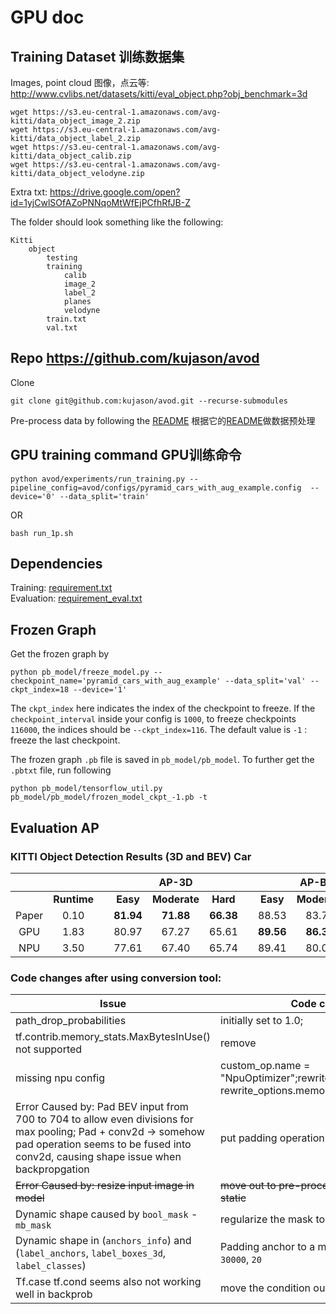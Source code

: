 # GPU doc

## Training Dataset 训练数据集
Images, point cloud 图像，点云等: http://www.cvlibs.net/datasets/kitti/eval_object.php?obj_benchmark=3d
```
wget https://s3.eu-central-1.amazonaws.com/avg-kitti/data_object_image_2.zip
wget https://s3.eu-central-1.amazonaws.com/avg-kitti/data_object_label_2.zip
wget https://s3.eu-central-1.amazonaws.com/avg-kitti/data_object_calib.zip
wget https://s3.eu-central-1.amazonaws.com/avg-kitti/data_object_velodyne.zip
```
Extra txt: https://drive.google.com/open?id=1yjCwlSOfAZoPNNqoMtWfEjPCfhRfJB-Z

The folder should look something like the following:
```
Kitti
    object
        testing
        training
            calib
            image_2
            label_2
            planes
            velodyne
        train.txt
        val.txt
```

## Repo https://github.com/kujason/avod
Clone
```
git clone git@github.com:kujason/avod.git --recurse-submodules
```
Pre-process data by following the [README](README.md)  根据它的[README](README.md)做数据预处理

## GPU training command GPU训练命令

```
python avod/experiments/run_training.py --pipeline_config=avod/configs/pyramid_cars_with_aug_example.config  --device='0' --data_split='train'
```
OR
```
bash run_1p.sh
```
## Dependencies

Training: [requirement.txt](requirement.txt) <br>
Evaluation: [requirement_eval.txt](requirement_eval.txt)

## Frozen Graph

Get the frozen graph by

```
python pb_model/freeze_model.py --checkpoint_name='pyramid_cars_with_aug_example' --data_split='val' --ckpt_index=18 --device='1'
```
The `ckpt_index` here indicates the index of the checkpoint to freeze. If the `checkpoint_interval` inside your config is `1000`, to freeze checkpoints `116000`, the indices should be `--ckpt_index=116`. The default value is `-1` : freeze the last checkpoint. 

The frozen graph `.pb` file is saved in `pb_model/pb_model`. To further get the `.pbtxt` file, run following
```
python pb_model/tensorflow_util.py pb_model/pb_model/frozen_model_ckpt_-1.pb -t
```

## Evaluation AP
### KITTI Object Detection Results (3D and BEV) Car
|              |             |   |           |        AP-3D |           |   |           |       AP-BEV |           |
|:------------:|:-----------:|---|:---------:|:------------:|:---------:|---|:---------:|:------------:|:---------:|
|            | **Runtime** |   |  **Easy** | **Moderate** |  **Hard** |   |  **Easy** | **Moderate** |  **Hard** |
|     Paper |      0.10   |   | **81.94** |    **71.88** | **66.38** |   |   88.53   |      83.79   | 77.90 |
|      GPU |1.83||80.97|67.27|65.61|   |**89.56**|**86.33**|**79.60**|
|      NPU |3.50||77.61|67.40|65.74|   |89.41|80.06|79.30|

### Code changes after using conversion tool:  
| Issue | Code change|
|-------|------------|
| path_drop_probabilities | initially set to 1.0;  |
|tf.contrib.memory_stats.MaxBytesInUse() not supported | remove |
|missing npu config|custom_op.name = "NpuOptimizer";rewrite_options.remapping; rewrite_options.memory_optimization; |
|Error Caused by: Pad BEV input from 700 to 704 to allow even divisions for max pooling; Pad + conv2d -> somehow pad operation seems to be fused into conv2d, causing shape issue when backpropgation| put padding operation outside of model |
|<s>Error Caused by: resize input image in model<s> | <s>move out to pre-processing & set input to static<s> |
| Dynamic shape caused by `bool_mask` - `mb_mask` | regularize the mask to static shape `[1024]`   |
| Dynamic shape in (`anchors_info`) and (`label_anchors`, `label_boxes_3d`, `label_classes`)| Padding anchor to a max static shape `30000`, `20`|
|Tf.case tf.cond seems also not working well in backprob|move the condition outside of the model|